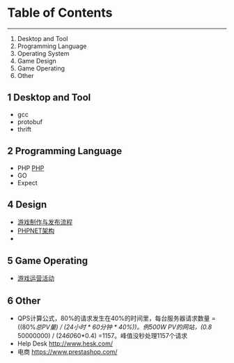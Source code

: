 # Table of Contents

---
1. Desktop and Tool
1. Programming Language
1. Operating System
1. Game Design
2. Game Operating
1. Other

## 1 Desktop and Tool
* gcc 
* protobuf
* thrift

## 2 Programming Language
* PHP [PHP](语言-PHP.md)
* GO
* Expect

## 4 Design
* [游戏制作与发布流程](设计-制作与发布流程.md)
* [PHPNET架构](设计-PHPNET架构.md)
* 
## 5 Game Operating
* [游戏运营活动](设计-运营活动.md)

## 6 Other
* QPS计算公式，80%的请求发生在40%的时间里，每台服务器请求数量 = ((80%*总PV量) / (24小时 * 60分钟 * 40%))。例500W PV的网站，(0.8* 50000000) / (24*60*60*0.4) =1157。峰值没秒处理1157个请求
* Help Desk http://www.hesk.com/
* 电商 https://www.prestashop.com/


